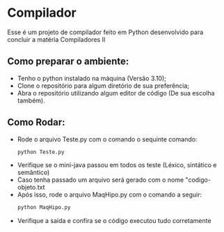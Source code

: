 # Compilador

Esse é um projeto de compilador feito em Python desenvolvido para concluir a matéria Compiladores II

## Como preparar o ambiente:
- Tenho o python instalado na máquina (Versão 3.10);
- Clone o repositório para algum diretório de sua preferência;
- Abra o repositório utilizando algum editor de código (De sua escolha também).

## Como Rodar: 
- Rode o arquivo Teste.py com o comando o sequinte comando:
  ```bash
  python Teste.py
- Verifique se o mini-java passou em todos os teste (Léxico, sintático e semântico)
- Caso tenha passado um arquivo será gerado com o nome "codigo-objeto.txt
- Após isso, rode o arquivo MaqHipo.py com o comando a seguir:
  ```bash
  python MaqHipo.py
- Verifique a saída e confira se o código executou tudo corretamente
